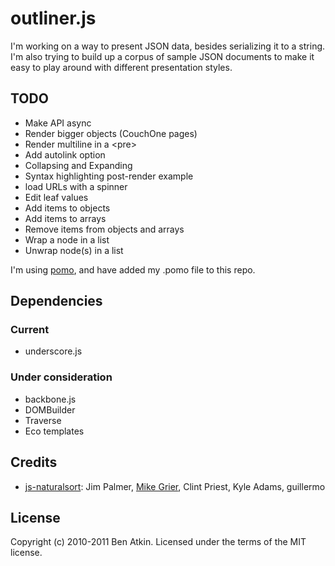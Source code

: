 # outliner.js

I'm working on a way to present JSON data, besides serializing it to a string. I'm also trying to build up a corpus of sample JSON documents to make it easy to play around with different presentation styles.

## TODO

* Make API async
* Render bigger objects (CouchOne pages)
* Render multiline in a &lt;pre&gt;
* Add autolink option
* Collapsing and Expanding
* Syntax highlighting post-render example
* load URLs with a spinner
* Edit leaf values
* Add items to objects
* Add items to arrays
* Remove items from objects and arrays
* Wrap a node in a list
* Unwrap node(s) in a list

I'm using [pomo](https://github.com/langhorst/pomo), and have added my .pomo file to this repo.

## Dependencies

### Current

* underscore.js

### Under consideration

* backbone.js
* DOMBuilder
* Traverse
* Eco templates

## Credits

* [js-naturalsort](http://code.google.com/p/js-naturalsort/source/browse/trunk/naturalSort.js): Jim Palmer, [Mike Grier](http://mgrier.com/), Clint Priest, Kyle Adams, guillermo

## License

Copyright (c) 2010-2011 Ben Atkin. Licensed under the terms of the MIT license.